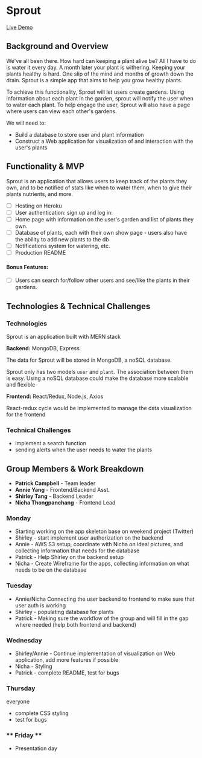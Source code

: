 # Sprout

[Live Demo](https://sprout-plant-app.herokuapp.com/)

## Background and Overview

We've all been there. How hard can keeping a plant alive be? All I have to do is water it every day. A month later your plant is withering. Keeping your plants healthy is hard. One slip of the mind and months of growth down the drain. Sprout is a simple app that aims to help you grow healthy plants.

To achieve this functionality, Sprout will let users create gardens. Using information about each plant in the garden, sprout will notify the user when to water each plant. To help engage the user, Sprout will also have a page where users can view each other's gardens.

We will need to:

* Build a database to store user and plant information
* Construct a Web application for visualization of and interaction with the user's plants

## Functionality & MVP

Sprout is an application that allows users to keep track of the plants they own, and to be notified of stats like when to water them, when to give their plants nutrients, and more. 

- [ ] Hosting on Heroku
- [ ] User authentication: sign up and log in:
- [ ] Home page with information on the user's garden and list of plants they own. 
- [ ] Database of plants, each with their own show page - users also have the ability to add new plants to the db
- [ ] Notifications system for watering, etc.
- [ ] Production README

#### Bonus Features:

- [ ] Users can search for/follow other users and see/like the plants in their gardens. 

## Technologies & Technical Challenges

### Technologies
Sprout is an application built with MERN stack

**Backend:** MongoDB, Express

The data for Sprout will be stored in MongoDB, a noSQL database. 

Sprout only has two models `user` and `plant`. The association between them is easy. Using a noSQL database could make the database more scalable and flexible

**Frontend:** React/Redux, Node.js, Axios

React-redux cycle would be implemented to manage the data visualization for the frontend

### Technical Challenges
* implement a search function 
* sending alerts when the user needs to water the plants

## Group Members & Work Breakdown

* **Patrick Campbell** - Team leader
* **Annie Yang** -  Frontend/Backend Asst.
* **Shirley Tang** - Backend Leader
* **Nicha Thongpanchang** - Frontend Lead 

### **Monday**

* Starting working on the app skeleton base on weekend project (Twitter)
* Shirley - start implement user authorization on the backend
* Annie - AWS S3 setup, coordinate with Nicha on ideal pictures, and collecting information that needs for the database
* Patrick - Help Shirley on the backend setup  
* Nicha - Create Wireframe for the apps, collecting information on what needs to be on the database

### **Tuesday**

* Annie/Nicha Connecting the user backend to frontend to make sure that user auth is working
* Shirley - populating database for plants
* Patrick - Making sure the workflow of the group and will fill in the gap where needed (help both frontend and backend)

### **Wednesday**

* Shirley/Annie - Continue implementation of visualization on Web application, add more features if possible
* Nicha - Styling
* Patrick - complete README, test for bugs

### **Thursday**
everyone
* complete CSS styling
* test for bugs

### ** Friday **

* Presentation day
